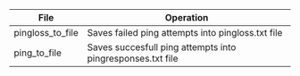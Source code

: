 | File | Operation |
| --- | --- |
| pingloss_to_file | Saves failed ping attempts into pingloss.txt file |
| ping_to_file | Saves succesfull ping attempts into pingresponses.txt file |

